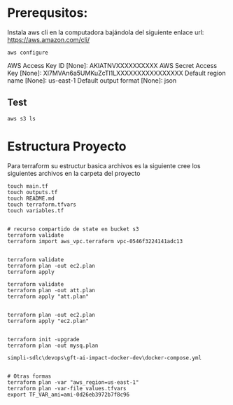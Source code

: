 # Prerequsitos:
Instala aws cli en la computadora bajándola del siguiente enlace 
url: https://aws.amazon.com/cli/

```
aws configure
```
AWS Access Key ID [None]: AKIATNVXXXXXXXXXX
AWS Secret Access Key [None]: Xl7MVAn6a5UMKuZcTl1LXXXXXXXXXXXXXXXX
Default region name [None]: us-east-1
Default output format [None]: json

## Test
```
aws s3 ls 
```

# Estructura Proyecto
Para terraform su estructur basica archivos es la siguiente
cree los siguientes archivos en la carpeta del proyecto

```
touch main.tf
touch outputs.tf
touch README.md
touch terraform.tfvars
touch variables.tf


# recurso compartido de state en bucket s3
terraform validate
terraform import aws_vpc.terraform vpc-0546f3224141adc13


terraform validate
terraform plan -out ec2.plan
terraform apply

terraform validate
terraform plan -out att.plan
terraform apply "att.plan"


terraform plan -out ec2.plan
terraform apply "ec2.plan"


terraform init -upgrade
terraform plan -out mysq.plan

simpli-sdlc\devops\gft-ai-impact-docker-dev\docker-compose.yml


# Otras formas
terraform plan -var "aws_region=us-east-1"
terraform plan -var-file values.tfvars
export TF_VAR_ami=ami-0d26eb3972b7f8c96

```
